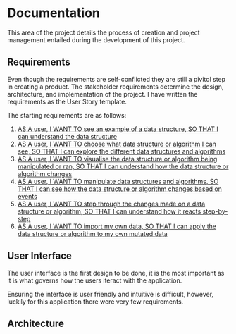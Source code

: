 # Documentation
This area of the project details the process of creation and project management entailed during the development of this project.

## Requirements
Even though the requirements are self-conflicted they are still a pivitol step in creating a product. The stakeholder requirements determine the design, architecture, and implementation of the project. I have written the requirements as the User Story template.

The starting requirements are as follows:
1. [AS A user, I WANT TO see an example of a data structure, SO THAT I can understand the data structure](#3)
2. [AS A user, I WANT TO choose what data structure or algorithm I can see, SO THAT I can explore the different data structures and algorithms](#4)
3. [AS A user, I WANT TO visualise the data structure or algorithm being manipulated or ran, SO THAT I can understand how the data structure or algorithm changes](#5)
4. [AS A user, I WANT TO manipulate data structures and algorithms, SO THAT I can see how the data structure or algorithm changes based on events](#6)
5. [AS A user, I WANT TO step through the changes made on a data structure or algorithm, SO THAT I can understand how it reacts step-by-step](#7)
6. [AS A user, I WANT TO import my own data, SO THAT I can apply the data structure or algorithm to my own mutated data](#8)
## User Interface
The user interface is the first design to be done, it is the most important as it is what governs how the users iteract with the application.

Ensuring the interface is user friendly and intuitive is difficult, however, luckily for this application there were very few requirements.

## Architecture

